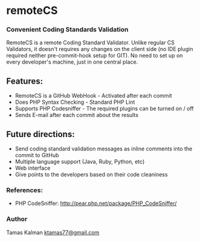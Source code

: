 remoteCS 
========

### Convenient Coding Standards Validation

RemoteCS is a remote Coding Standard Validator. Unlike regular CS Validators, it doesn't requires any changes on the client side (no IDE plugin required neither pre-commit-hook setup for GIT).
No need to set up on every developer's machine, just in one central place.

## Features:

* RemoteCS is a GitHub WebHook - Activated after each commit
* Does PHP Syntax Checking - Standard PHP Lint
* Supports PHP Codesniffer - The required plugins can be turned on / off
* Sends E-mail after each commit about the results

## Future directions:

* Send coding standard validation messages as inline comments into the commit to GitHub
* Multiple language support (Java, Ruby, Python, etc)
* Web interface
* Give points to the developers based on their code cleaniness

### References:
 
* PHP CodeSniffer: http://pear.php.net/package/PHP_CodeSniffer/

### Author

Tamas Kalman <ktamas77@gmail.com>
